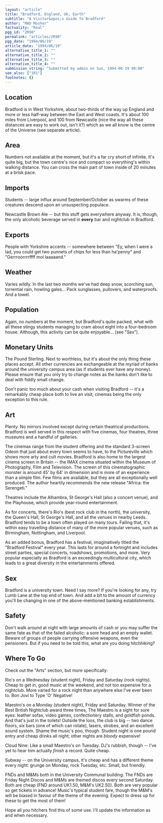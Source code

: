 ```yaml
---
layout: "article"
title: "Bradford, England, UK, Earth"
subtitle: "A Visitor&apos;s Guide To Bradford"
author: "MAD Mosher"
factuality: "Real"
pgg_id: "2R90"
permalink: "articles/2R90"
pgg_date: "1994/06/19"
article_date: "1994/06/19"
alternative_title_1: ""
alternative_title_2: ""
alternative_title_3: ""
alternative_title_4: ""
submission_string: "Submitted by admin on Sun, 1994-06-19 00:00"
see_also: ["1R1"]
footnotes: {}
---
```

<div>
<h2>Location</h2>
<p>Bradford is in West Yorkshire, about two-thirds of the way up England and more or less half-way between the East and West coasts. It's about 100 miles from Liverpool, and 100 from Newcastle (nice the way all these distances are easy to work out, isn't it?) which as we all know is the centre of the Universe (see separate article).</p>
<h2>Area</h2>
<p>Numbers not available at the moment, but it's a far cry short of infinite. It's quite big, but the town centre's nice and compact so everything's within walking distance. You can cross the main part of town inside of 20 minutes at a brisk pace.</p>
<h2>Imports</h2>
<p>Students -- large influx around September/October as swarms of these creatures descend upon an unsuspecting populace.</p>
<p>Newcastle Brown Ale -- but this stuff gets everywhere anyway. It is, though, the only alcoholic beverage served in <strong>every</strong> bar and nightclub in Bradford.</p>
<h2>Exports</h2>
<p>People with Yorkshire accents -- somewhere between "Ey, when I were a lad, you could get two punnets of chips for less than ha'penny" and "Gerrroorrrrffff moi laaaaand."</p>
<h2>Weather</h2>
<p>Varies wildly. In the last two months we've had deep snow, scorching sun, torrential rain, howling gales... Pack sunglasses, pullovers, and waterproofs. And a towel.</p>
<h2>Population</h2>
<p>Again, no numbers at the moment, but Bradford's quite packed, what with all these stingy students managing to cram about eight into a four-bedroom house. Although, this activity can be quite enjoyable... (see "Sex").</p>
<h2>Monetary Units</h2>
<p>The Pound Sterling. Next to worthless, but it's about the only thing these places accept. All other currencies are exchangeable at the myriad of banks around the university campus area (as if students ever have any money). Please ensure that you only try to change notes as the banks don't like to deal with fiddly small change.</p>
<p>Don't panic too much about your cash when visiting Bradford -- it's a remarkably cheap place both to live an visit; cinemas being the only exception to this rule.</p>
<h2>Art</h2>
<p>Plenty. No mirrors involved except during certain theatrical productions. Bradford is well served in this respect with five cinemas, four theatres, three museums and a handful of galleries.</p>
<p>The cinemas range from the student offering and the standard 3-screen Odeon that just about every town seems to have, to the Pictureville which shows more arty and cult movies. Bradford is also home to the largest cinema screen in Britain -- the IMAX cinema situated within the Museum of Photography, Film and Television. The screen of this cinematographic monster is around 45' by 64' in dimension and is more of an experience than a simple film. Few films are available, but they are all exceptionally well produced. The author heartily recommends the new release "Africa: the Serengeti."</p>
<p>Theatres include the Alhambra, St George's Hall (also a concert venue), and the Playhouse, which provide year-round entertainment.</p>
<p>As for concerts, there's Rio's (best rock club in the north), the university, the Queen's Hall, St George's Hall, and all the venues in nearby Leeds. Bradford tends to be a town often played on many tours. Failing that, it's within easy travelling distance of many of the more popular venues, such as Birmingham, Nottingham, and Liverpool.</p>
<p>As an added bonus, Bradford has a festival, imaginatively titled the "Bradford Festival" every year. This lasts for around a fortnight and includes street parties, special concerts, roadshows, promotions, and more. Very popular especially as Bradford is an exceedingly multicultural city, which leads to a great diversity in the entertainments offered.</p>
<h2>Sex</h2>
<p>Bradford is a university town. Need I say more? If you're looking for any, try Lumb Lane at the top end of town. And add a bit to the amount of currency you'll be changing in one of the above-mentioned banking establishments.</p>
<h2>Safety</h2>
<p>Don't walk around at night with large amounts of cash or you may suffer the same fate as that of the failed alcoholic: a sore head and an empty wallet. Beware of groups of people carrying offensive weapons, even the pensioners. But if you need to be told this, what are you doing hitchhiking?</p>
<h2>Where To Go</h2>
<p>Check out the "Arts" section, but more specifically:</p>
<p>Rio's on a Wednesday (student night), Friday and Saturday (rock nights). Cheap to get in, good music at the weekend, and not too expensive for a nightclub. More varied for a rock night than anywhere else I've ever been to. Bon Jovi to Type 'O' Negative!</p>
<p>Maestro's on a Monday (student night), Friday and Saturday. Winner of the Best British Nightclub award three times, The Maestro is a sight for sore eyes: leather sofas, video games, confectionery stalls, and goldfish ponds. And that's just in the toilets! Outside the loos, the club is big -- two dance floors, six bars (one of which can rotate), lasers, strobes, and an excellent sound system. Shame the music's poo, though. Student night is one pound entry and cheap drinks all night; other nights are <em>bloody</em> expensive!</p>
<p>Cloud Nine: Like a small Maestro's on Tuesday. DJ's rubbish, though -- I've yet to hear him actually <em>finish</em> a record. Quite cheap.</p>
<p>Subway -- on the University campus, it's cheap and has a different theme every night: grunge on Monday, rock Tuesday, etc. Small, but friendly.</p>
<p>FNDs and M&amp;Ms both in the University Communal building. The FNDs are Friday Night Discos and M&amp;Ms are themed discos every second Saturday. Both are cheap (FND around UK1.50, M&amp;M's UK2.50). Both are very popular so get tickets in advance! Music's typical student fare, though the M&amp;M's will be biased in favour of the theme of the evening. Expect to dress up for these to get the most of them!</p>
<p>Hope all you hitchers find this of some use. I'll update the information as and when necessary.</p>
</div>
